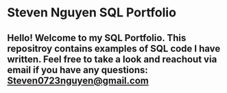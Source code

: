 # Steven Nguyen SQL Portfolio

## Hello! Welcome to my SQL Portfolio. This repositroy contains examples of SQL code I have  written. Feel free to take a look and reachout via email if you have any questions: Steven0723nguyen@gmail.com


